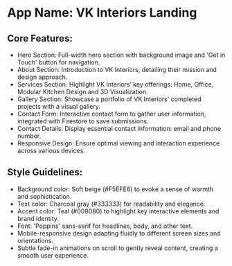 # **App Name**: VK Interiors Landing

## Core Features:

- Hero Section: Full-width hero section with background image and 'Get in Touch' button for navigation.
- About Section: Introduction to VK Interiors, detailing their mission and design approach.
- Services Section: Highlight VK Interiors’ key offerings: Home, Office, Modular Kitchen Design and 3D Visualization.
- Gallery Section: Showcase a portfolio of VK Interiors' completed projects with a visual gallery.
- Contact Form: Interactive contact form to gather user information, integrated with Firestore to save submissions.
- Contact Details: Display essential contact information: email and phone number.
- Responsive Design: Ensure optimal viewing and interaction experience across various devices.

## Style Guidelines:

- Background color: Soft beige (#F5EFE6) to evoke a sense of warmth and sophistication.
- Text color: Charcoal gray (#333333) for readability and elegance.
- Accent color: Teal (#008080) to highlight key interactive elements and brand identity.
- Font: 'Poppins' sans-serif for headlines, body, and other text.
- Mobile-responsive design adapting fluidly to different screen sizes and orientations.
- Subtle fade-in animations on scroll to gently reveal content, creating a smooth user experience.